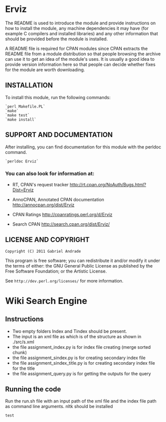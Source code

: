 # Erviz

The README is used to introduce the module and provide instructions on
how to install the module, any machine dependencies it may have (for
example C compilers and installed libraries) and any other information
that should be provided before the module is installed.

A README file is required for CPAN modules since CPAN extracts the README
file from a module distribution so that people browsing the archive
can use it to get an idea of the module's uses. It is usually a good idea
to provide version information here so that people can decide whether
fixes for the module are worth downloading.


## INSTALLATION

To install this module, run the following commands:

	`perl Makefile.PL`
	`make`
	`make test`
	`make install`

## SUPPORT AND DOCUMENTATION

After installing, you can find documentation for this module with the
perldoc command.

    `perldoc Erviz`

### You can also look for information at:

+ RT, CPAN's request tracker
        http://rt.cpan.org/NoAuth/Bugs.html?Dist=Erviz

+ AnnoCPAN, Annotated CPAN documentation
        http://annocpan.org/dist/Erviz

+ CPAN Ratings
        http://cpanratings.perl.org/d/Erviz

+ Search CPAN
        http://search.cpan.org/dist/Erviz/


## LICENSE AND COPYRIGHT

`Copyright (C) 2011 Gabriel Andrade`

This program is free software; you can redistribute it and/or modify it
under the terms of either: the GNU General Public License as published
by the Free Software Foundation; or the Artistic License.

See `http://dev.perl.org/licenses/` for more information.


# Wiki Search Engine 

## Instructions 

+ Two empty folders Index and Tindex should be present.
+ The input is an xml file as which is of the structure as shown in ./src/s.xml
+ the file assignment_index.py is for index file creating (merge sorted chunk)
+ the file assignment_sindex.py is for creating secondary index file
+ the file assignment_sindex_title.py is for creating secondary index file for the title
+ the file assignment_query.py is for getting the outputs for the query

## Running the code

Run the run.sh file with an input path of the xml file and the index file path as command line arguments.
nltk should be installed 

`test`
